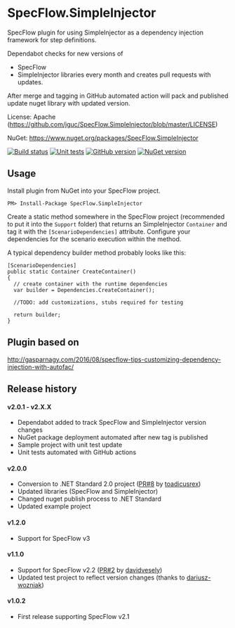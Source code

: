 ﻿# SpecFlow.SimpleInjector
SpecFlow plugin for using SimpleInjector as a dependency injection framework for step definitions.


Dependabot checks for new versions of 
* SpecFlow
* SimpleInjector
libraries every month and creates pull requests with updates.

After merge and tagging in GitHub automated action will pack and published update nuget library with updated version.

License: Apache (https://github.com/jguc/SpecFlow.SimpleInjector/blob/master/LICENSE)

NuGet: https://www.nuget.org/packages/SpecFlow.SimpleInjector

[![Build status](https://ci.appveyor.com/api/projects/status/17s8ujeigojldjfn/branch/master?svg=true)](https://ci.appveyor.com/project/jguc/specflow-simpleinjector/branch/master)
[![Unit tests](https://github.com/jguc/SpecFlow.SimpleInjector/actions/workflows/build-and-test.yml/badge.svg)](https://github.com/jguc/SpecFlow.SimpleInjector/actions/workflows/build-and-test.yml/badge.svg)
[![GitHub version](https://badge.fury.io/gh/jguc%2FSpecFlow.SimpleInjector.svg)](https://badge.fury.io/gh/jguc%2FSpecFlow.SimpleInjector)
[![NuGet version](https://badge.fury.io/nu/SpecFlow.SimpleInjector.svg)](https://badge.fury.io/nu/SpecFlow.SimpleInjector)

## Usage

Install plugin from NuGet into your SpecFlow project.

    PM> Install-Package SpecFlow.SimpleInjector
  
Create a static method somewhere in the SpecFlow project (recommended to put it into the `Support` folder) that returns an SimpleInjector `Container` and tag it with the `[ScenarioDependencies]` attribute. Configure your dependencies for the scenario execution within the method.

A typical dependency builder method probably looks like this:

    [ScenarioDependencies]
    public static Container CreateContainer()
    {
      // create container with the runtime dependencies
      var builder = Dependencies.CreateContainer();

      //TODO: add customizations, stubs required for testing

      return builder;
    }

## Plugin based on 

http://gasparnagy.com/2016/08/specflow-tips-customizing-dependency-injection-with-autofac/

## Release history

#### v2.0.1 - v2.X.X

* Dependabot added to track SpecFlow and SimpleInjector version changes
* NuGet package deployment automated after new tag is published
* Sample project with unit test update
* Unit tests automated with GitHub actions

#### v2.0.0

* Conversion to .NET Standard 2.0 project ([PR#8](https://github.com/jguc/SpecFlow.SimpleInjector/pull/8) by [toadicusrex](https://github.com/toadicusrex))
* Updated libraries (SpecFlow and SimpleInjector)
* Changed nuget publish process to .NET Standard
* Updated example project


#### v1.2.0

* Support for SpecFlow v3

#### v1.1.0

* Support for SpecFlow v2.2 ([PR#2](https://github.com/jguc/SpecFlow.SimpleInjector/pull/2) by [davidvesely](https://github.com/davidvesely))
* Updated test project to reflect version changes (thanks to [dariusz-wozniak](https://github.com/dariusz-wozniak))

#### v1.0.2

* First release supporting SpecFlow v2.1
